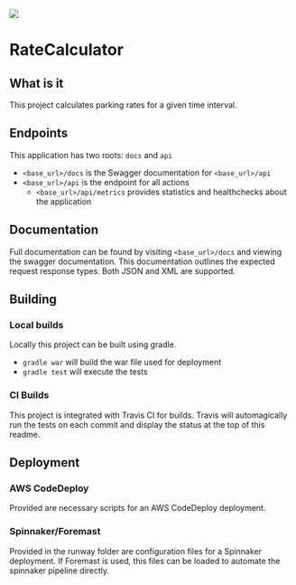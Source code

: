 ![](https://travis-ci.org/andrew-kirkham/ratecalculator.svg?branch=master)

# RateCalculator

## What is it
This project calculates parking rates for a given time interval.


## Endpoints
This application has two roots: `docs` and `api`
* `<base_url>/docs` is the Swagger documentation for `<base_url>/api`
* `<base_url>/api` is the endpoint for all actions 
    * `<base_url>/api/metrics` provides statistics and healthchecks about the application

## Documentation
Full documentation can be found by visiting `<base_url>/docs` and viewing the swagger documentation.
This documentation outlines the expected request response types.
Both JSON and XML are supported.

## Building

### Local builds
Locally this project can be built using gradle. 

* `gradle war` will build the war file used for deployment
* `gradle test` will execute the tests

### CI Builds
This project is integrated with Travis CI for builds. 
Travis will automagically run the tests on each commit and display the status at the top of this readme.

## Deployment
### AWS CodeDeploy
Provided are necessary scripts for an AWS CodeDeploy deployment.

### Spinnaker/Foremast
Provided in the runway folder are configuration files for a Spinnaker deployment. 
If Foremast is used, this files can be loaded to automate the spinnaker pipeline directly.